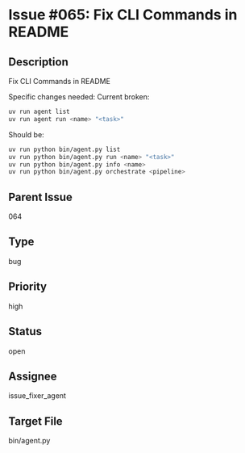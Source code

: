 # Issue #065: Fix CLI Commands in README

## Description
Fix CLI Commands in README

Specific changes needed:
Current broken:
```bash
uv run agent list
uv run agent run <name> "<task>"
```

Should be:
```bash
uv run python bin/agent.py list
uv run python bin/agent.py run <name> "<task>"
uv run python bin/agent.py info <name>
uv run python bin/agent.py orchestrate <pipeline>
```

## Parent Issue
064

## Type
bug

## Priority
high

## Status
open

## Assignee
issue_fixer_agent

## Target File
bin/agent.py
